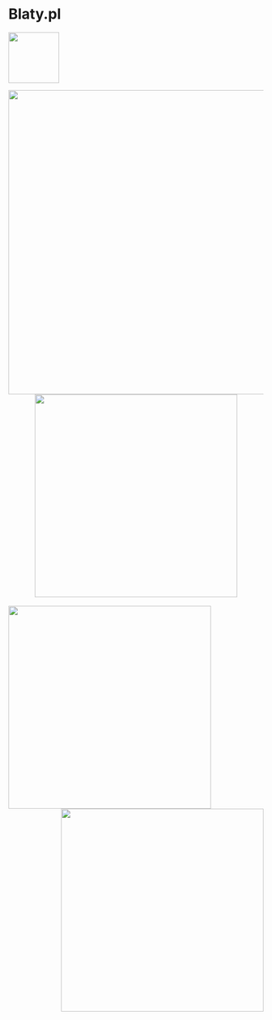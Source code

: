# Blaty.pl
<html lang="en">
<head>
<meta name="description" content="Strona ekipy Blat - stworzona przez: @Szym0neek">
<link rel="Shortcut icon" href="BlatLogo.png">
<title>Blaty.pl - Home</title>
<link rel="stylesheet" href="style.css">
</head>
<body background="tloo.png">

<a href="BlatyHome.html"><image src="BlatLogo.png" width="100">

<center><image src="BlatyHomeIcon.png" width="600"></center>
<center><image src="przedziałka.png" width="400"></center>

<br>
<image src="prawa.png" width="400">	<image src="RKisiel.png" width="400" align="right">	
</body>
</html>
